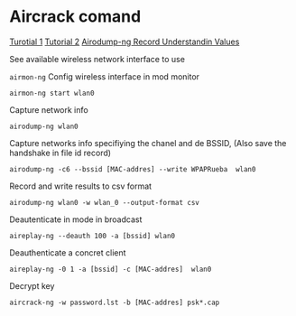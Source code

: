 # Aircrack comand

[Turotial 1](https://www.shellhacks.com/how-to-use-aircrack-ng-wifi-password-hacker-tutorial/)
[Tutorial 2](https://www.aircrack-ng.org/doku.php?id=newbie_guide)
[Airodump-ng Record Understandin Values](https://www.aircrack-ng.org/~~V:/doku.php?id=airodump-ng)

See available wireless network interface to use

```airmon-ng```
Config wireless interface in mod monitor

```airmon-ng start wlan0```

Capture network info

```airodump-ng wlan0``` 

Capture networks info specifiying the chanel and de BSSID, (Also save the handshake in file id record)

```airodump-ng -c6 --bssid [MAC-addres] --write WPAPRueba  wlan0```

Record and write results to csv format

```airodump-ng wlan0 -w wlan_0 --output-format csv```

Deautenticate in mode in broadcast

```aireplay-ng --deauth 100 -a [bssid] wlan0```

Deauthenticate a concret client

```aireplay-ng -0 1 -a [bssid] -c [MAC-addres]  wlan0```

Decrypt key

```aircrack-ng -w password.lst -b [MAC-addres] psk*.cap```


